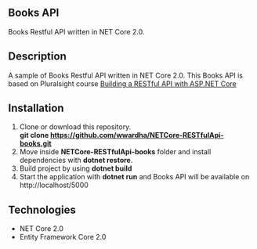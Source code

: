 ## Books API

Books Restful API written in NET Core 2.0.

## Description

A sample of Books Restful API written in NET Core 2.0. This Books API is based on Pluralsight course 
[Building a RESTful API with ASP.NET Core](https://app.pluralsight.com/library/courses/asp-dot-net-core-restful-api-building/table-of-contents) 

## Installation

1. Clone or download this repository.<br />
   <b>git clone https://github.com/wwardha/NETCore-RESTfulApi-books.git</b>
2. Move inside <b>NETCore-RESTfulApi-books</b> folder and install dependencies with <b>dotnet restore</b>. 
3. Build project by using <b>dotnet build</b>
4. Start the application with <b>dotnet run</b> and Books API will be available on http://localhost/5000

## Technologies

* NET Core 2.0
* Entity Framework Core 2.0